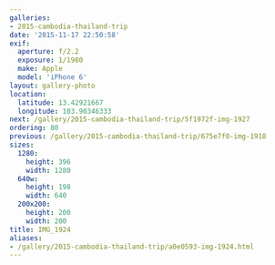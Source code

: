 ```yaml
---
galleries:
- 2015-cambodia-thailand-trip
date: '2015-11-17 22:50:58'
exif:
  aperture: f/2.2
  exposure: 1/1980
  make: Apple
  model: 'iPhone 6'
layout: gallery-photo
location:
  latitude: 13.42921667
  longitude: 103.90346333
next: /gallery/2015-cambodia-thailand-trip/5f1972f-img-1927
ordering: 80
previous: /gallery/2015-cambodia-thailand-trip/675e7f0-img-1918
sizes:
  1280:
    height: 396
    width: 1280
  640w:
    height: 198
    width: 640
  200x200:
    height: 200
    width: 200
title: IMG_1924
aliases:
- /gallery/2015-cambodia-thailand-trip/a0e0593-img-1924.html
---
```

